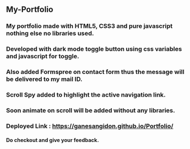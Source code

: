 ## My-Portfolio
### My portfolio made with HTML5, CSS3 and pure javascript nothing else no libraries used.
### Developed with dark mode toggle button using css variables and javascript for toggle.
### Also added Formspree on contact form thus the message will be delivered to my mail ID.
### Scroll Spy added to highlight the active navigation link.
### Soon animate on scroll will be added without any libraries.
### Deployed Link : https://ganesangidon.github.io/Portfolio/
#### Do checkout and give your feedback.
